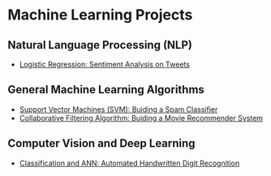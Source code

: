 # Machine Learning Projects

## Natural Language Processing (NLP)
- [Logistic Regression: Sentiment Analysis on Tweets](https://github.com/TranquilCreator/machine-learning-portfolio/tree/main/sentiment-analysis-of-tweets)

## General Machine Learning Algorithms
- [Support Vector Machines (SVM): Buiding a Spam Classifier](https://github.com/TranquilCreator/machine-learning-portfolio/tree/main/spam-classifier/)
- [Collaborative Filtering Algorithm: Buiding a Movie Recommender System](https://github.com/TranquilCreator/machine-learning-portfolio/tree/main/movie-recommender-system)
  
## Computer Vision and Deep Learning
- [Classification and ANN: Automated Handwritten Digit Recognition](https://github.com/TranquilCreator/machine-learning-portfolio/tree/main/automated-handwritten-digit-recognition)
